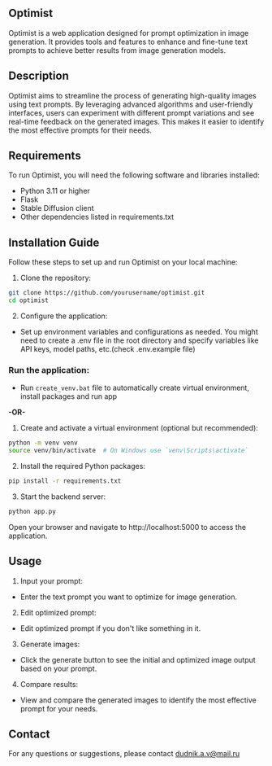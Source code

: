 ## Optimist
Optimist is a web application designed for prompt optimization in image generation. It provides tools and features to enhance and fine-tune text prompts to achieve better results from image generation models.

## Description
Optimist aims to streamline the process of generating high-quality images using text prompts. By leveraging advanced algorithms and user-friendly interfaces, users can experiment with different prompt variations and see real-time feedback on the generated images. This makes it easier to identify the most effective prompts for their needs.

## Requirements
To run Optimist, you will need the following software and libraries installed:

- Python 3.11 or higher
- Flask
- Stable Diffusion client
- Other dependencies listed in requirements.txt

## Installation Guide
Follow these steps to set up and run Optimist on your local machine:

1. Clone the repository:

```sh
git clone https://github.com/yourusername/optimist.git
cd optimist
```

2. Configure the application:

- Set up environment variables and configurations as needed. You might need to create a .env file in the root directory and specify variables like API keys, model paths, etc.(check .env.example file)

### Run the application:

- Run `create_venv.bat` file to automatically create virtual environment, install packages and run app

**-OR-**

1. Create and activate a virtual environment (optional but recommended):

```sh
python -m venv venv
source venv/bin/activate  # On Windows use `venv\Scripts\activate`
```

2. Install the required Python packages:

```sh
pip install -r requirements.txt
```

3. Start the backend server:

```sh
python app.py
```

Open your browser and navigate to http://localhost:5000 to access the application.

## Usage
1. Input your prompt:
- Enter the text prompt you want to optimize for image generation.

2. Edit optimized prompt:
- Edit optimized prompt if you don't like something in it.

3. Generate images:
- Click the generate button to see the initial and optimized image output based on your prompt.

4. Compare results:
- View and compare the generated images to identify the most effective prompt for your needs.

## Contact
For any questions or suggestions, please contact dudnik.a.v@mail.ru
